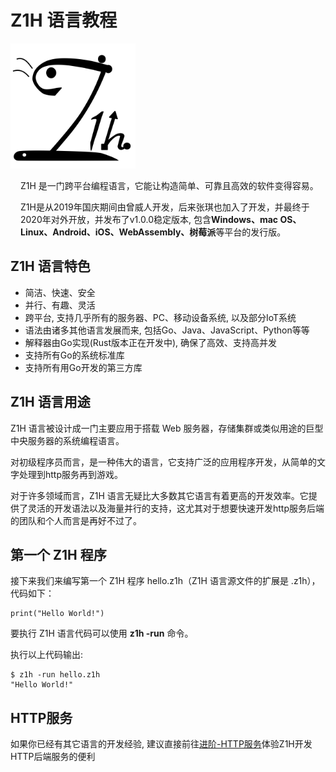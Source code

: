 # Z1H 语言教程

<div class="row">
	<img src="/favicon.ico" alt="logo" height="200" />
	<div style="margin-left: 16px;">
<p>Z1H 是一门跨平台编程语言，它能让构造简单、可靠且高效的软件变得容易。</p>
<p>Z1H是从2019年国庆期间由曾威人开发，后来张琪也加入了开发，并最终于2020年对外开放，并发布了v1.0.0稳定版本, 包含<strong>Windows、mac OS、Linux、Android、iOS、WebAssembly、树莓派</strong>等平台的发行版。</p>
	</div>
</div>


## Z1H 语言特色

- 简洁、快速、安全
- 并行、有趣、灵活
- 跨平台, 支持几乎所有的服务器、PC、移动设备系统, 以及部分IoT系统
- 语法由诸多其他语言发展而来, 包括Go、Java、JavaScript、Python等等
- 解释器由Go实现(Rust版本正在开发中), 确保了高效、支持高并发
- 支持所有Go的系统标准库
- 支持所有用Go开发的第三方库

## Z1H 语言用途

Z1H 语言被设计成一门主要应用于搭载 Web 服务器，存储集群或类似用途的巨型中央服务器的系统编程语言。

对初级程序员而言，是一种伟大的语言，它支持广泛的应用程序开发，从简单的文字处理到http服务再到游戏。

对于许多领域而言，Z1H 语言无疑比大多数其它语言有着更高的开发效率。它提供了灵活的开发语法以及海量并行的支持，这尤其对于想要快速开发http服务后端的团队和个人而言是再好不过了。

## 第一个 Z1H 程序

接下来我们来编写第一个 Z1H 程序 hello.z1h（Z1H 语言源文件的扩展是 .z1h），代码如下：

```
print("Hello World!")
```

要执行 Z1H 语言代码可以使用 **z1h -run** 命令。

执行以上代码输出:

```
$ z1h -run hello.z1h 
"Hello World!"
```

## HTTP服务

如果你已经有其它语言的开发经验, 建议直接前往[进阶-HTTP服务](020.html)体验Z1H开发HTTP后端服务的便利
